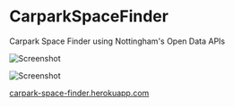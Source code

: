 # CarparkSpaceFinder
Carpark Space Finder using Nottingham's Open Data APIs

![Screenshot](http://imgur.com/ET6pPjA.png)

![Screenshot](http://imgur.com/0WzvcZ6.png)

[carpark-space-finder.herokuapp.com](http://carpark-space-finder.herokuapp.com)
